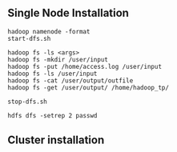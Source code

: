 ## Single Node Installation

```
hadoop namenode -format
start-dfs.sh

hadoop fs -ls <args>
hadoop fs -mkdir /user/input
hadoop fs -put /home/access.log /user/input
hadoop fs -ls /user/input
hadoop fs -cat /user/output/outfile
hadoop fs -get /user/output/ /home/hadoop_tp/

stop-dfs.sh

hdfs dfs -setrep 2 passwd 
```

## Cluster installation
